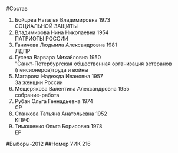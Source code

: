 #Состав
1. Бойцова Наталья Владимировна 1973   
    СОЦИАЛЬНОЙ ЗАЩИТЫ
2. Владимирова Нина Николаевна 1954   
    ПАТРИОТЫ РОССИИ
3. Ганичева Людмила Александровна 1981   
    ЛДПР
4. Гусева Варвара Михайловна 1950   
    "Санкт-Петербургская общественная организация ветеранов (пенсионеров)труда и войны
5. Магарова Надежда Ивановна 1957   
    За женщин России
6. Мещерякова Валентина Александровна 1955   
    собрание-работа
7. Рубан Ольга Геннадьевна 1974   
    СР
8. Станкова Татьяна Анатольевна 1952   
    КПРФ
9. Тимошенко Ольга Борисовна 1978   
    ЕР

#Выборы-2012
##Номер УИК
216